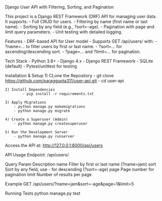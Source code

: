 Django User API with Filtering, Sorting, and Pagination

This project is a Django REST Framework (DRF) API for managing user data. It supports:
    - Full CRUD for users.
    - Filtering by name (first name or last name).
    - Sorting by any field (e.g., ?sort=-age).
    - Pagination with page and limit query parameters.
    - Unit testing with detailed logging.

Features
    - DRF-based API for User model
    - Supports GET /api/users/ with:
        - ?name=... to filter users by first or last name.
        - ?sort=... for ascending/descending sort.
        - ?page=... and ?limit=... for pagination.

Tech Stack
    - Python 3.8+
    - Django 4.x
    - Django REST Framework
    - SQLite (default)
    - Pytest/unittest for testing

Installation & Setup
    1) CLone the Repository
            - git clone https://github.com/paraggupta311/user-api.git
            - cd user-api

    2) Install Dependencies
            - pip install -r requirements.txt
    
    3) Apply Migrations
        - python manage.py makemigrations
        - python manage.py migrate

    4) Create a Superuser (Admin)
        - python manage.py createsuperuser

    5) Run the Development Server
        - python manage.py runserver

Access the API at: http://127.0.0.1:8000/api/users

API Usage
Endpoint: /api/users/

Query Param	                    Description
name	                        Filter by first or last name (?name=jam)
sort	                        Sort by any field, use - for descending (?sort=-age)
page	                        Page number for pagination
limit	                        Number of results per page

Example
GET /api/users/?name=jam&sort=-age&page=1&limit=5

Running Tests
python manage.py test


